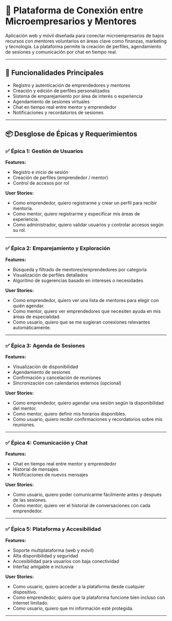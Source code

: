 # 🤝 Plataforma de Conexión entre Microempresarios y Mentores

Aplicación web y móvil diseñada para conectar microempresarios de bajos recursos con mentores voluntarios en áreas clave como finanzas, marketing y tecnología. La plataforma permite la creación de perfiles, agendamiento de sesiones y comunicación por chat en tiempo real.

---

## 🚀 Funcionalidades Principales

- Registro y autenticación de emprendedores y mentores
- Creación y edición de perfiles personalizados
- Sistema de emparejamiento por área de interés o experiencia
- Agendamiento de sesiones virtuales
- Chat en tiempo real entre mentor y emprendedor
- Notificaciones y recordatorios de sesiones

---

## 📦 Desglose de Épicas y Requerimientos

### ✅ Épica 1: Gestión de Usuarios

**Features:**
- Registro e inicio de sesión
- Creación de perfiles (emprendedor / mentor)
- Control de accesos por rol

**User Stories:**
- Como emprendedor, quiero registrarme y crear un perfil para recibir mentoría.
- Como mentor, quiero registrarme y especificar mis áreas de experiencia.
- Como administrador, quiero validar usuarios y controlar accesos según su rol.

---

### ✅ Épica 2: Emparejamiento y Exploración

**Features:**
- Búsqueda y filtrado de mentores/emprendedores por categoría
- Visualización de perfiles detallados
- Algoritmo de sugerencias basado en intereses o necesidades

**User Stories:**
- Como emprendedor, quiero ver una lista de mentores para elegir con quién agendar.
- Como mentor, quiero ver emprendedores que necesiten ayuda en mis áreas de especialidad.
- Como usuario, quiero que se me sugieran conexiones relevantes automáticamente.

---

### ✅ Épica 3: Agenda de Sesiones

**Features:**
- Visualización de disponibilidad
- Agendamiento de sesiones
- Confirmación y cancelación de reuniones
- Sincronización con calendarios externos (opcional)

**User Stories:**
- Como emprendedor, quiero agendar una sesión según la disponibilidad del mentor.
- Como mentor, quiero definir mis horarios disponibles.
- Como usuario, quiero recibir confirmaciones y recordatorios sobre mis reuniones.

---

### ✅ Épica 4: Comunicación y Chat

**Features:**
- Chat en tiempo real entre mentor y emprendedor
- Historial de mensajes
- Notificaciones de nuevos mensajes

**User Stories:**
- Como usuario, quiero poder comunicarme fácilmente antes y después de las sesiones.
- Como mentor, quiero ver el historial de conversaciones con cada emprendedor.

---

### ✅ Épica 5: Plataforma y Accesibilidad

**Features:**
- Soporte multiplataforma (web y móvil)
- Alta disponibilidad y seguridad
- Accesibilidad para usuarios con baja conectividad
- Interfaz amigable e inclusiva

**User Stories:**
- Como usuario, quiero acceder a la plataforma desde cualquier dispositivo.
- Como emprendedor, quiero que la plataforma funcione bien incluso con internet limitado.
- Como usuario, quiero que mi información esté protegida.

---
